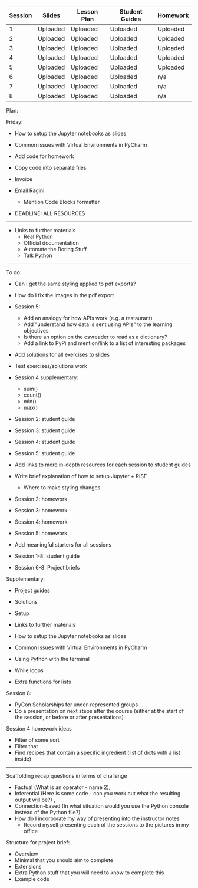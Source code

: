 Session | Slides | Lesson Plan | Student Guides | Homework
---|---|---|---|---
1  | Uploaded | Uploaded | Uploaded | Uploaded 
2  | Uploaded | Uploaded | Uploaded | Uploaded 
3  | Uploaded | Uploaded | Uploaded | Uploaded 
4  | Uploaded | Uploaded | Uploaded | Uploaded
5  | Uploaded | Uploaded | Uploaded | Uploaded 
6  | Uploaded | Uploaded | Uploaded | n/a 
7  | Uploaded | Uploaded | Uploaded | n/a 
8  | Uploaded | Uploaded | Uploaded | n/a 


Plan: 

Friday:
- How to setup the Jupyter notebooks as slides
- Common issues with Virtual Environments in PyCharm

- Add code for homework
- Copy code into separate files

- Invoice

- Email Ragini
  - Mention Code Blocks formatter

- DEADLINE: ALL RESOURCES

----

- Links to further materials
  - Real Python
  - Official documentation
  - Automate the Boring Stuff
  - Talk Python


----

To do:

- Can I get the same styling applied to pdf exports?
- How do I fix the images in the pdf export

- Session 5:
  - Add an analogy for how APIs work (e.g. a restaurant)
  - Add "understand how data is sent using APIs" to the learning objectives
  - Is there an option on the csvreader to read as a dictionary?
  - Add a link to PyPi and mention/link to a list of interesting packages

- Add solutions for all exercises to slides
- Test exercises/solutions work

- Session 4 supplementary:
  - sum()
  - count()
  - min()
  - max()

- Session 2: student guide
- Session 3: student guide
- Session 4: student guide
- Session 5: student guide

- Add links to more in-depth resources for each session to student guides

- Write brief explanation of how to setup Jupyter + RISE
  - Where to make styling changes

- Session 2: homework
- Session 3: homework
- Session 4: homework
- Session 5: homework
- Add meaningful starters for all sessions
- Session 1-8: student guide
- Session 6-8: Project briefs

Supplementary:
- Project guides
- Solutions
- Setup
- Links to further materials
- How to setup the Jupyter notebooks as slides
- Common issues with Virtual Environments in PyCharm

- Using Python with the terminal
- While loops
- Extra functions for lists

Session 8:
- PyCon Scholarships for under-represented groups
- Do a presentation on next steps after the course (either at the start of the session, or before or after presentations)


Session 4 homework ideas
  - Filter of some sort
  - Filter that 
  - Find recipes that contain a specific ingredient (list of dicts with a list inside)

----


Scaffolding recap questions in terms of challenge
  - Factual (What is an operator - name 2), 
  - Inferential (Here is some code - can you work out what the resulting output will be?) , 
  - Connection-based (In what situation would you use the Python console instead of the Python file?)
- How do I incorporate my way of presenting into the instructor notes
  - Record myself presenting each of the sessions to the pictures in my office


Structure for project brief:
- Overview
- Minimal that you should aim to complete
- Extensions
- Extra Python stuff that you will need to know to complete this
- Example code
